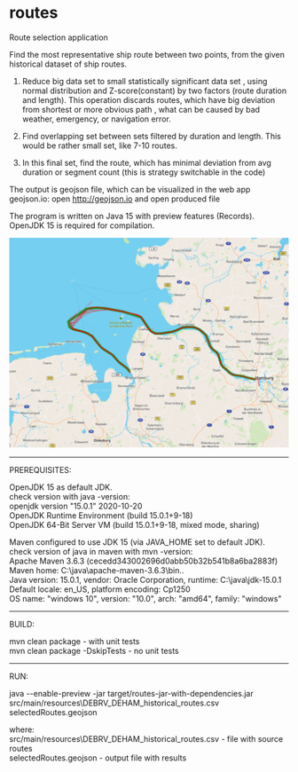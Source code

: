 # routes
Route selection application

Find the most representative ship route between two points, from the given historical dataset of ship routes.

1. Reduce big data set to small statistically significant data set , using normal distribution and Z-score(constant) by two factors (route duration and length). 
This operation discards routes, which have big deviation from shortest or more obvious path , what can be caused by bad weather, emergency, or navigation error.

2. Find overlapping set between sets filtered by duration and length. This would be rather small set, like 7-10 routes.

3. In this final set, find the route, which has minimal deviation from avg  duration or segment count (this is strategy switchable in the code)

The output is geojson file, which can be visualized in the web app geojson.io: open http://geojson.io and open produced file

The program is written on Java 15 with preview features (Records). 
OpenJDK 15 is required for compilation.

![Alt text](selectedRoutes.PNG?raw=true "Title")


______________________________________________________________________________________
PREREQUISITES:

OpenJDK 15 as default JDK.<br>
check version with java -version:<br>
openjdk version "15.0.1" 2020-10-20<br>
OpenJDK Runtime Environment (build 15.0.1+9-18)<br>
OpenJDK 64-Bit Server VM (build 15.0.1+9-18, mixed mode, sharing)<br>

Maven configured to use JDK 15 (via JAVA_HOME set to default JDK).<br>
check version of java in maven with mvn -version:<br>
Apache Maven 3.6.3 (cecedd343002696d0abb50b32b541b8a6ba2883f)<br>
Maven home: C:\java\apache-maven-3.6.3\bin\..<br>
Java version: 15.0.1, vendor: Oracle Corporation, runtime: C:\java\jdk-15.0.1<br>
Default locale: en_US, platform encoding: Cp1250<br>
OS name: "windows 10", version: "10.0", arch: "amd64", family: "windows"<br>
______________________________________________________________________________________

BUILD:

mvn clean package - with unit tests<br>
mvn clean package -DskipTests - no unit tests<br>
______________________________________________________________________________________

RUN:

java --enable-preview -jar target/routes-jar-with-dependencies.jar src/main/resources\DEBRV_DEHAM_historical_routes.csv selectedRoutes.geojson<br>

where:<br>
src/main/resources\DEBRV_DEHAM_historical_routes.csv - file with source routes<br>
selectedRoutes.geojson - output file with results<br>